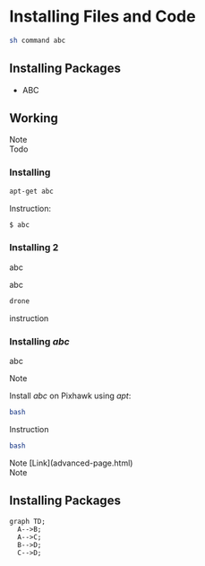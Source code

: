 # Installing Files and Code





<div class="host-code"></div>

```sh
sh command abc
```

## Installing Packages



* ABC


## Working

<aside class="note">
Note
</aside>

<aside class="todo">
Todo
</aside>


### Installing

```sh
apt-get abc
```

Instruction:

```sh
$ abc
```

### Installing 2


<aside class="note">
abc
</aside>

abc
<div class="host-code"></div>

```sh
drone 
```

instruction


### Installing _abc_

abc

<aside class="note">
Note
</aside>

Install _abc_ on Pixhawk using _apt_:

```sh
bash
```

Instruction

```sh
bash
```


<aside class="note">
Note [Link](advanced-page.html)
</aside>

<aside class="note">
Note
</aside>

## Installing Packages

```mermaid
graph TD;
  A-->B;
  A-->C;
  B-->D;
  C-->D;
```
